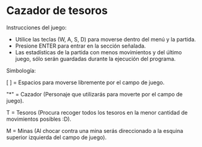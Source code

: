 # Cazador de tesoros
Instrucciones del juego:
- Utilice las teclas (W, A, S, D) para moverse dentro del menú y la partida.
- Presione ENTER para entrar en la sección señalada.
- Las estadísticas de la partida con menos movimientos y del último juego, sólo serán guardadas durante la ejecución del programa.

Simbología:

  [ ] = Espacios para moverse libremente por el campo de juego.

  "*" = Cazador (Personaje que utilizarás para moverte por el campo de juego).

  T = Tesoros (Procura recoger todos los tesoros en la menor cantidad de movimientos posibles :D).

  M = Minas (Al chocar contra una mina serás direccionado a la esquina superior izquierda del campo de juego).
